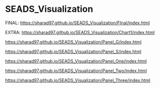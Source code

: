 # SEADS_Visualization

FINAL:
https://sharad97.github.io/SEADS_Visualization/FInal/index.html

EXTRA:
https://sharad97.github.io/SEADS_Visualization/Chart1/index.html

https://sharad97.github.io/SEADS_Visualization/Panel_G/index.html

https://sharad97.github.io/SEADS_Visualization/Panel_S/index.html

https://sharad97.github.io/SEADS_Visualization/Panel_One/index.html

https://sharad97.github.io/SEADS_Visualization/Panel_Two/index.html

https://sharad97.github.io/SEADS_Visualization/Panel_Three/index.html

